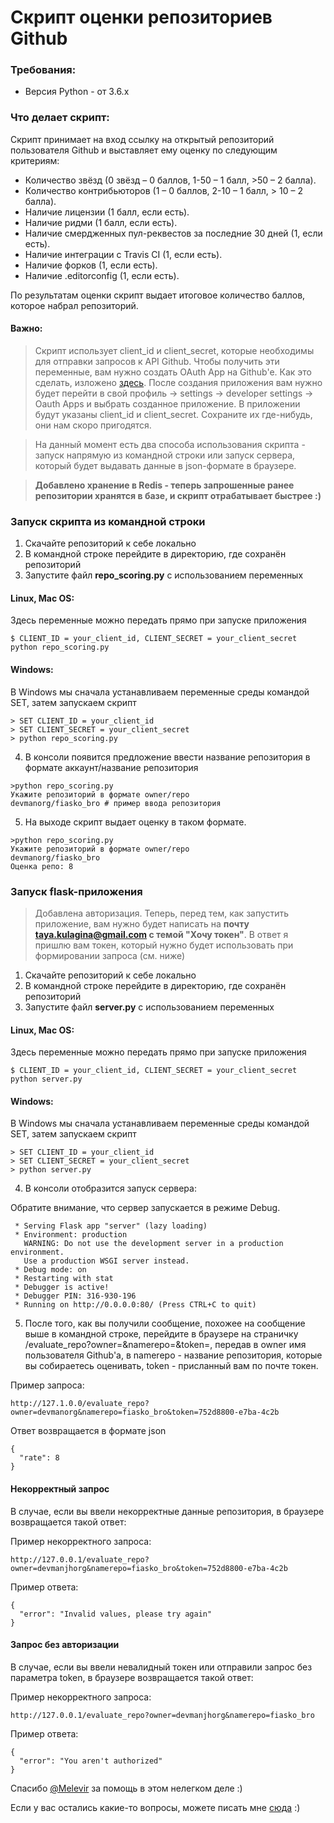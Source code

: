 <h1>Cкрипт оценки репозиториев Github</h1>

<h3>Требования:</h3>

* Версия Python - от 3.6.x


<h3>Что делает cкрипт:</h3>

Скрипт принимает на вход ссылку на открытый репозиторий пользователя Github и выставляет ему оценку по следующим критериям:

* Количество звёзд (0 звёзд – 0 баллов, 1-50 – 1 балл, >50 – 2 балла).
* Количество контрибьюторов (1 – 0 баллов, 2-10 – 1 балл, > 10 – 2 балла).
* Наличие лицензии (1 балл, если есть).
* Наличие ридми (1 балл, если есть).
* Наличие смердженных пул-реквестов за последние 30 дней (1, если есть).
* Наличие интеграции с Travis CI (1, если есть).
* Наличие форков (1, если есть).
* Наличие .editorconfig (1, если есть).

По результатам оценки скрипт выдает итоговое количество баллов, которое набрал репозиторий. 

<h4>Важно:</h4>

>Cкрипт использует client_id и client_secret, которые необходимы для отправки запросов к API Github. Чтобы получить эти переменные, вам нужно создать OAuth App на Github'e. Как это сделать, изложено [здесь](https://developer.github.com/apps/building-oauth-apps/creating-an-oauth-app/). После создания приложения вам нужно будет перейти в свой профиль -> settings -> developer settings -> Oauth Apps и выбрать созданное приложение. В приложении будут указаны client_id и client_secret. Сохраните их где-нибудь, они нам скоро пригодятся.

>На данный момент есть два способа использования скрипта - запуск напрямую из командной строки или запуск сервера, который будет выдавать данные в json-формате в браузере.

><b>Добавлено хранение в Redis - теперь запрошенные ранее репозитории хранятся в базе, и скрипт отрабатывает быстрее :)</b>


<p>
   
<p/>


<h3>Запуск скрипта из командной строки</h3>


1. Скачайте репозиторий к себе локально
2. В командной строке перейдите в директорию, где сохранён репозиторий
3. Запустите файл <b>repo_scoring.py</b> с использованием переменных

<h4>Linux, Mac OS:</h4>

<p>Здесь переменные можно передать прямо при запуске приложения</p>

```
$ СLIENT_ID = your_client_id, СLIENT_SECRET = your_client_secret  python repo_scoring.py
```

<h4>Windows:</h4>

<p>В Windows мы сначала устанавливаем переменные среды командой SET, затем запускаем скрипт</p>

```
> SET CLIENT_ID = your_client_id
> SET CLIENT_SECRET = your_client_secret 
> python repo_scoring.py 
```
4. В консоли появится предложение ввести название репозитория в формате аккаунт/название репозитория

```
>python repo_scoring.py
Укажите репозиторий в формате owner/repo
devmanorg/fiasko_bro # пример ввода репозитория
```
5. На выходе cкрипт выдает оценку в таком формате.
```
>python repo_scoring.py
Укажите репозиторий в формате owner/repo
devmanorg/fiasko_bro
Оценка репо: 8
```

<p>
   
<p/>

<h3>Запуск flask-приложения</h3>

>Добавлена авторизация. Теперь, перед тем, как запустить приложение, вам нужно будет написать на <b>почту taya.kulagina@gmail.com с темой "Хочу токен"</b>. В ответ я пришлю вам токен, который нужно будет использовать при формировании запроса (см. ниже) 

1. Скачайте репозиторий к себе локально
2. В командной строке перейдите в директорию, где сохранён репозиторий
3. Запустите файл <b>server.py</b> с использованием переменных

<h4>Linux, Mac OS:</h4>

<p>Здесь переменные можно передать прямо при запуске приложения</p>

```
$ СLIENT_ID = your_client_id, СLIENT_SECRET = your_client_secret  python server.py
```

<h4>Windows:</h4>

<p>В Windows мы сначала устанавливаем переменные среды командой SET, затем запускаем скрипт</p>

```
> SET СLIENT_ID = your_client_id
> SET СLIENT_SECRET = your_client_secret
> python server.py 
```

4. В консоли отобразится запуск сервера:

Обратите внимание, что сервер запускается в режиме Debug.
```
 * Serving Flask app "server" (lazy loading)
 * Environment: production
   WARNING: Do not use the development server in a production environment.
   Use a production WSGI server instead.
 * Debug mode: on
 * Restarting with stat
 * Debugger is active!
 * Debugger PIN: 316-930-196
 * Running on http://0.0.0.0:80/ (Press CTRL+C to quit)
```

5. После того, как вы получили сообщение, похожее на сообщение выше в командной строке, перейдите в браузере на страничку /evaluate_repo?owner=&namerepo=&token=, передав в owner имя пользователя Github'a, в namerepo - название репозитория, которые вы собираетесь оценивать, token - присланный вам по почте токен.

Пример запроса:
```
http://127.1.0.0/evaluate_repo?owner=devmanorg&namerepo=fiasko_bro&token=752d8800-e7ba-4c2b
```

Ответ возвращается в формате json
```
{
  "rate": 8
}
```

<h4>Некорректный запрос</h4>

В случае, если вы ввели некорректные данные репозитория, в браузере возвращается такой ответ:

Пример некорректного запроса:
```
http://127.0.0.1/evaluate_repo?owner=devmanjhorg&namerepo=fiasko_bro&token=752d8800-e7ba-4c2b
```
Пример ответа:
```
{
  "error": "Invalid values, please try again"
}
```
<h4>Запрос без авторизации</h4>

В случае, если вы ввели невалидный токен или отправили запрос без параметра token, в браузере возвращается такой ответ:

Пример некорректного запроса:
```
http://127.0.0.1/evaluate_repo?owner=devmanjhorg&namerepo=fiasko_bro
```

Пример ответа:
```
{
  "error": "You aren't authorized"
}
```


Спасибо [@Melevir](https://github.com/Melevir) за помощь в этом нелегком деле :)

Если у вас остались какие-то вопросы, можете писать мне [сюда](https://t.me/TanyaKulagina) :)
